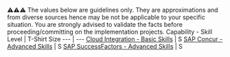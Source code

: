 :warning::warning::warning:  The values below are guidelines only. They are approximations and from diverse sources hence may be not be applicable to your specific situation. You are strongly advised to validate the facts before proceeding/committing on the implementation projects.
Capability - Skill Level | T-Shirt Size
--- | ---
[Cloud Integration - Basic Skills](/Application_Skill_Level_Definition.md#cloud-integration----basic-skills) | S
[SAP Concur - Advanced Skills](/Application_Skill_Level_Definition.md#sap-concur---advanced-skills) | S
[SAP SuccessFactors - Advanced Skills](/Application_Skill_Level_Definition.md#sap-successfactors---advanced-skills) | S
